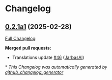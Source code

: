 # Changelog

## [0.2.1a1](https://github.com/OpenVoiceOS/ovos-skill-wordnet/tree/0.2.1a1) (2025-02-28)

[Full Changelog](https://github.com/OpenVoiceOS/ovos-skill-wordnet/compare/0.2.0...0.2.1a1)

**Merged pull requests:**

- Translations update [\#46](https://github.com/OpenVoiceOS/ovos-skill-wordnet/pull/46) ([JarbasAl](https://github.com/JarbasAl))



\* *This Changelog was automatically generated by [github_changelog_generator](https://github.com/github-changelog-generator/github-changelog-generator)*
